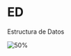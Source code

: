 # ED
Estructura de Datos

![50%]([https://progress-bar.xyz/50](https://progress-bar.xyz/<50>?title=<progreso>))
